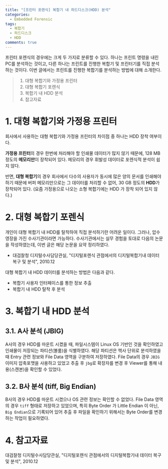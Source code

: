 ```yaml
---
title: "[프린터 포렌식] 복합기 내 하드디스크(HDD) 분석"
categories:
  - Embedded Forensic
tags:
  - 복합기
  - 하드디스크
  - HDD
comments: true
---
```


프린터 포렌식의 경우에는 크게 두 가지로 분류할 수 있다. 하나는 프린트 명령을 내린 PC를 분석하는 것이고, 
다른 하나는 프린트를 진행한 복합기 및 프린터기를 직접 분석하는 것이다. 이번 글에서는 프린트를 진행한 복합기를 분석하는 방법에 대해 소개한다.

> 1. 대형 복합기와 가정용 프린터
> 2. 대형 복합기 포렌식
> 3. 복합기 내 HDD 분석
> 4. 참고자료

# 1. 대형 복합기와 가정용 프린터

회사에서 사용하는 대형 복합기와 가정용 프린터의 차이점 중 하나는 HDD 장착 여부이다.

**가정용 프린터**의 경우 한번에 처리해야 할 인쇄물 데이터가 많지 않기 때문에, 128 MB 정도의 **메모리만**이 장착되어 있다. 메모리의 경우 휘발성 데이터로 포렌식적 분석이 쉽지 않다.
 
반면, **대형 복합기**의 경우 회사에서 다수의 사용자가 동시에 많은 양의 문서를 인쇄해야 하기 때문에 버퍼 메모리만으로는 그 데이터를 처리할 수 없어, 
30 GB 정도의 **HDD**가 장착되어 있다. (요즘 가정용으로 나오는 소형 복합기에는 HDD 가 장착 되어 있지 않다.)

# 2. 대형 복합기 포렌식

개인이 대형 복합기 내 HDD를 탈착하여 직접 분석하기란 어려운 일이다. 그러나, 압수영장을 가진 수사기관이라면 가능하다. 
수사기관에서는 실무 경험을 토대로 다음의 논문을 작성하였는데, 이번 글은 해당 논문을 요약 정리하였다.

- 대검찰청 디지털수사담당관실, "디지털포렌식 관점에서의 디지털복합기내 데이터 복구 및 분석", 2010.12

대형 복합기 내 HDD 데이터를 분석하는 방법은 다음과 같다.

- 복합기 사용자 인터페이스를 통한 정보 추출
- 복합기 내 HDD 탈착 후 분석

# 3. 복합기 내 HDD 분석

## 3.1. A사 분석 (JBIG)

A사의 경우 HDD를 마운트 시켰을 때, 파일시스템이 Linux OS 기반인 것을 확인하였고 인쇄물이 저장되는 파티션(볼룸)을 식별하였다. 
해당 파티션은 헥사 단위로 분석하였을 때 Entry 관련 정보와 File Data 영역을 구분하여 저장하였다. 
File Data의 경우 `JBIG` 이미지 압축포맷을 사용하고 있었고 추출 후 `jbg`로 확장자를 변경 후 Viewer를 통해 내용(스캔본)을 확인할 수 있었다.

## 3.2. B사 분석 (tiff, Big Endian)

B사의 경우 HDD를 마운트 시켰으나 OS 관련 정보는 확인할 수 없었다. File Data 영역의 경우 `tiff` 형태로 저장하고 있었으며, 
특히 Byte Order 가 Little Endian 이 아닌, `Big Endian`으로 기록되어 있어 추출 후 파일을 확인하기 위해서는 Byte Order를 변경하는 작업이 필요하였다.

# 4. 참고자료

대검찰청 디지털수사담당관실, "디지털포렌식 관점에서의 디지털복합기내 데이터 복구 및 분석", 2010.12

